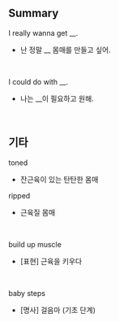 ## Summary

I really wanna get __.
- 난 정말 __ 몸매를 만들고 싶어.

<br>

I could do with __.
- 나는 __이 필요하고 원해.

<br>

## 기타

toned
- 잔근육이 있는 탄탄한 몸매

ripped
- 근육질 몸매

<br>

build up muscle
- [표현] 근육을 키우다

<br>

baby steps
- [명사] 걸음마 (기초 단계)
